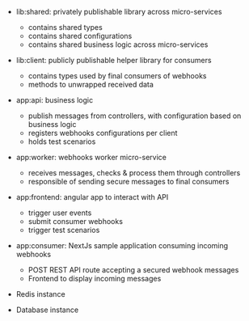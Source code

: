 - lib:shared: privately publishable library across micro-services 
    * contains shared types
    * contains shared configurations
    * contains shared business logic across micro-services

- lib:client: publicly publishable helper library for consumers 
    * contains types used by final consumers of webhooks
    * methods to unwrapped received data

- app:api: business logic
    * publish messages from controllers, with configuration based on business logic
    * registers webhooks configurations per client
    * holds test scenarios 

- app:worker: webhooks worker micro-service
    * receives messages, checks & process them through controllers
    * responsible of sending secure messages to final consumers

- app:frontend: angular app to interact with API
    * trigger user events
    * submit consumer webhooks
    * trigger test scenarios

- app:consumer: NextJs sample application consuming incoming webhooks
    * POST REST API route accepting a secured webhook messages
    * Frontend to display incoming messages


- Redis instance 

- Database instance

